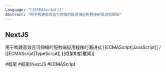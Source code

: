 ```yaml
---
Language: "[[ECMAScript]]"
Abstract: "用于构建高效且可伸缩的服务端应用程序的渐进式框架"
---
```


## NextJS
用于构建高效且可伸缩的服务端应用程序的渐进式 [[ECMAScript|JavaScript]] / [[ECMAScript|TypeScript]] [[框架&库|框架]]

#框架 #框架/NestJS #ECMAScript 